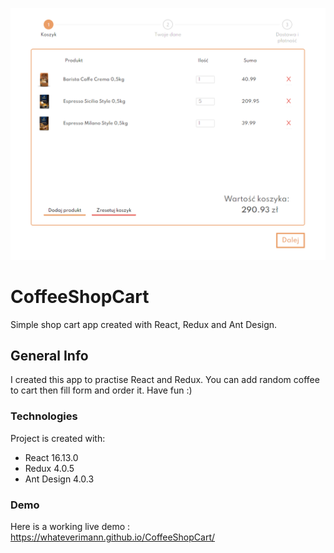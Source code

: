 ![app screenshot](./image/CoffeShopCart.png)

# CoffeeShopCart

Simple shop cart app created with React, Redux and Ant Design. 

## General Info

I created this app to practise React and Redux. 
You can add random coffee to cart then fill form and order it. 
Have fun :)

### Technologies

Project is created with:
* React 16.13.0
* Redux 4.0.5
* Ant Design 4.0.3

### Demo

Here is a working live demo : https://whateverimann.github.io/CoffeeShopCart/




